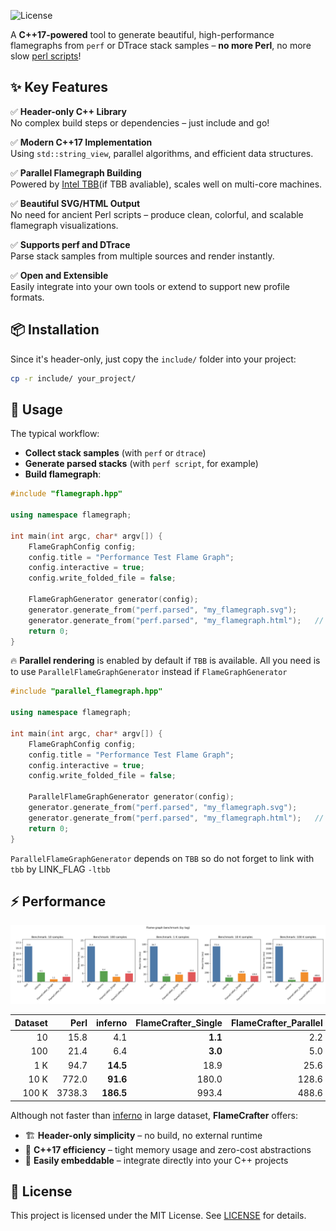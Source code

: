 ![License](https://img.shields.io/badge/license-MIT-blue.svg)

A **C++17-powered** tool to generate beautiful, high-performance flamegraphs from `perf` or DTrace stack samples – **no more Perl**, no more slow [perl scripts](https://github.com/brendangregg/FlameGraph)!



## ✨ Key Features

✅ **Header-only C++ Library**  
No complex build steps or dependencies – just include and go!

✅ **Modern C++17 Implementation**  
Using `std::string_view`, parallel algorithms, and efficient data structures.

✅ **Parallel Flamegraph Building**  
Powered by [Intel TBB](https://github.com/oneapi-src/oneTBB)(if TBB avaliable), scales well on multi-core machines.

✅ **Beautiful SVG/HTML Output**  
No need for ancient Perl scripts – produce clean, colorful, and scalable flamegraph visualizations.

✅ **Supports perf and DTrace**  
Parse stack samples from multiple sources and render instantly.

✅ **Open and Extensible**  
Easily integrate into your own tools or extend to support new profile formats.



## 📦 Installation

Since it's header-only, just copy the `include/` folder into your project:

```bash
cp -r include/ your_project/
````



## 🚀 Usage

The typical workflow:

- **Collect stack samples** (with `perf` or `dtrace`)
- **Generate parsed stacks** (with `perf script`, for example)
- **Build flamegraph**:

```cpp
#include "flamegraph.hpp"

using namespace flamegraph;
    
int main(int argc, char* argv[]) {
    FlameGraphConfig config;
    config.title = "Performance Test Flame Graph";
    config.interactive = true;
    config.write_folded_file = false;

    FlameGraphGenerator generator(config);
    generator.generate_from("perf.parsed", "my_flamegraph.svg");
    generator.generate_from("perf.parsed", "my_flamegraph.html");	// generate .html
    return 0;
}
```



🔥 **Parallel rendering** is enabled by default if `TBB` is available. All you need is to use `ParallelFlameGraphGenerator` instead if `FlameGraphGenerator`

```cpp
#include "parallel_flamegraph.hpp"

using namespace flamegraph;

int main(int argc, char* argv[]) {
    FlameGraphConfig config;
    config.title = "Performance Test Flame Graph";
    config.interactive = true;
    config.write_folded_file = false;

    ParallelFlameGraphGenerator generator(config);
    generator.generate_from("perf.parsed", "my_flamegraph.svg");
    generator.generate_from("perf.parsed", "my_flamegraph.html");	// generate .html
    return 0;
}
```

`ParallelFlameGraphGenerator` depends on `TBB` so do not forget to link with `tbb` by LINK_FLAG `-ltbb`



## ⚡ Performance

<div align="center">
  <img src="bench/benchmark_chart.svg">
</div>

| Dataset | Perl | inferno | FlameCrafter_Single | FlameCrafter_Parallel |
|--------:|------:|--------:|----------:|------------:|
|      10 |   15.8 |      4.1 |    **1.1** |          2.2 |
|     100 |   21.4 |      6.4 |    **3.0** |          5.0 |
|     1 K |   94.7 | **14.5** |       18.9 |         25.6 |
|    10 K |  772.0 | **91.6** |      180.0 |        128.6 |
|   100 K | 3738.3 | **186.5** |      993.4 |        488.6 |

Although not faster than [inferno](https://github.com/jonhoo/inferno) in large dataset, **FlameCrafter** offers:

* 🏗️ **Header-only simplicity** – no build, no external runtime
* 🎯 **C++17 efficiency** – tight memory usage and zero-cost abstractions
* 🔌 **Easily embeddable** – integrate directly into your C++ projects



## 📜 License

This project is licensed under the MIT License. See [LICENSE](LICENSE) for details.
